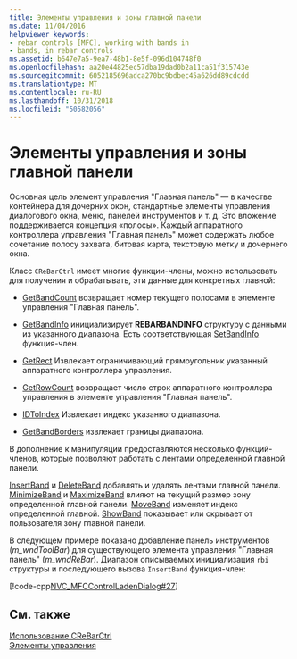 ```yaml
---
title: Элементы управления и зоны главной панели
ms.date: 11/04/2016
helpviewer_keywords:
- rebar controls [MFC], working with bands in
- bands, in rebar controls
ms.assetid: b647e7a5-9ea7-48b1-8e5f-096d104748f0
ms.openlocfilehash: aa20e44825ec57dba19dad0b2a11ca51f315743e
ms.sourcegitcommit: 6052185696adca270bc9bdbec45a626dd89cdcdd
ms.translationtype: MT
ms.contentlocale: ru-RU
ms.lasthandoff: 10/31/2018
ms.locfileid: "50582056"
---
```

# <a name="rebar-controls-and-bands"></a>Элементы управления и зоны главной панели

Основная цель элемент управления "Главная панель" — в качестве контейнера для дочерних окон, стандартные элементы управления диалогового окна, меню, панелей инструментов и т. д. Это вложение поддерживается концепция «полосы». Каждый аппаратного контроллера управления "Главная панель" может содержать любое сочетание полосу захвата, битовая карта, текстовую метку и дочернего окна.

Класс `CReBarCtrl` имеет многие функции-члены, можно использовать для получения и обрабатывать, эти данные для конкретных главной:

- [GetBandCount](../mfc/reference/crebarctrl-class.md#getbandcount) возвращает номер текущего полосами в элементе управления "Главная панель".

- [GetBandInfo](../mfc/reference/crebarctrl-class.md#getbandinfo) инициализирует **REBARBANDINFO** структуру с данными из указанного диапазона. Есть соответствующая [SetBandInfo](../mfc/reference/crebarctrl-class.md#setbandinfo) функция-член.

- [GetRect](../mfc/reference/crebarctrl-class.md#getrect) Извлекает ограничивающий прямоугольник указанный аппаратного контроллера управления.

- [GetRowCount](../mfc/reference/crebarctrl-class.md#getrowcount) возвращает число строк аппаратного контроллера управления в элементе управления "Главная панель".

- [IDToIndex](../mfc/reference/crebarctrl-class.md#idtoindex) Извлекает индекс указанного диапазона.

- [GetBandBorders](../mfc/reference/crebarctrl-class.md#getbandborders) извлекает границы диапазона.

В дополнение к манипуляции предоставляются несколько функций-членов, которые позволяют работать с лентами определенной главной панели.

[InsertBand](../mfc/reference/crebarctrl-class.md#insertband) и [DeleteBand](../mfc/reference/crebarctrl-class.md#deleteband) добавлять и удалять лентами главной панели. [MinimizeBand](../mfc/reference/crebarctrl-class.md#minimizeband) и [MaximizeBand](../mfc/reference/crebarctrl-class.md#maximizeband) влияют на текущий размер зону определенной главной панели. [MoveBand](../mfc/reference/crebarctrl-class.md#moveband) изменяет индекс определенной главной. [ShowBand](../mfc/reference/crebarctrl-class.md#showband) показывает или скрывает от пользователя зону главной панели.

В следующем примере показано добавление панель инструментов (*m_wndToolBar*) для существующего элемента управления "Главная панель" (*m_wndReBar*). Диапазон описываемых инициализация `rbi` структуры и последующего вызова `InsertBand` функция-член:

[!code-cpp[NVC_MFCControlLadenDialog#27](../mfc/codesnippet/cpp/rebar-controls-and-bands_1.cpp)]

## <a name="see-also"></a>См. также

[Использование CReBarCtrl](../mfc/using-crebarctrl.md)<br/>
[Элементы управления](../mfc/controls-mfc.md)

